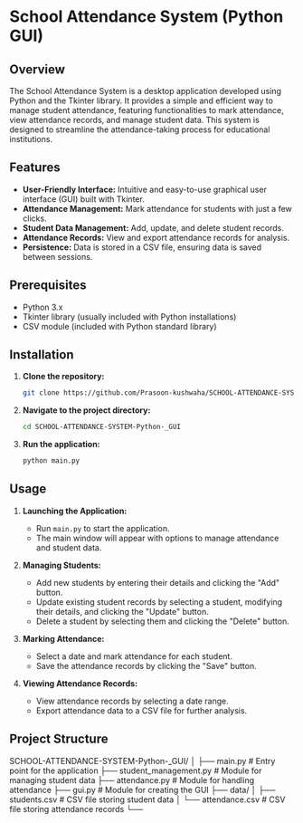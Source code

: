 # School Attendance System (Python GUI)

## Overview
The School Attendance System is a desktop application developed using Python and the Tkinter library. It provides a simple and efficient way to manage student attendance, featuring functionalities to mark attendance, view attendance records, and manage student data. This system is designed to streamline the attendance-taking process for educational institutions.

## Features
- **User-Friendly Interface:** Intuitive and easy-to-use graphical user interface (GUI) built with Tkinter.
- **Attendance Management:** Mark attendance for students with just a few clicks.
- **Student Data Management:** Add, update, and delete student records.
- **Attendance Records:** View and export attendance records for analysis.
- **Persistence:** Data is stored in a CSV file, ensuring data is saved between sessions.

## Prerequisites
- Python 3.x
- Tkinter library (usually included with Python installations)
- CSV module (included with Python standard library)

## Installation
1. **Clone the repository:**
    ```bash
    git clone https://github.com/Prasoon-kushwaha/SCHOOL-ATTENDANCE-SYSTEM-Python-_GUI.git
    ```
2. **Navigate to the project directory:**
    ```bash
    cd SCHOOL-ATTENDANCE-SYSTEM-Python-_GUI
    ```
3. **Run the application:**
    ```bash
    python main.py
    ```

## Usage
1. **Launching the Application:**
   - Run `main.py` to start the application.
   - The main window will appear with options to manage attendance and student data.

2. **Managing Students:**
   - Add new students by entering their details and clicking the "Add" button.
   - Update existing student records by selecting a student, modifying their details, and clicking the "Update" button.
   - Delete a student by selecting them and clicking the "Delete" button.

3. **Marking Attendance:**
   - Select a date and mark attendance for each student.
   - Save the attendance records by clicking the "Save" button.

4. **Viewing Attendance Records:**
   - View attendance records by selecting a date range.
   - Export attendance data to a CSV file for further analysis.

## Project Structure
SCHOOL-ATTENDANCE-SYSTEM-Python-_GUI/
│
├── main.py                # Entry point for the application
├── student_management.py  # Module for managing student data
├── attendance.py          # Module for handling attendance
├── gui.py                 # Module for creating the GUI
├── data/
│   ├── students.csv       # CSV file storing student data
│   └── attendance.csv     # CSV file storing attendance records
└──

